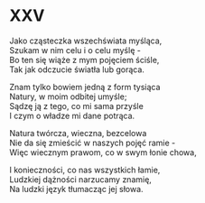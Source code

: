 # XXV  
  
   
Jako cząsteczka wszechświata myśląca,   
Szukam w nim celu i o celu myślę -   
Bo ten się wiąże z mym pojęciem ściśle,  
Tak jak odczucie światła lub gorąca.  
  
Znam tylko bowiem jedną z form tysiąca   
Natury, w moim odbitej umyśle;  
Sądzę ją z tego, co mi sama przyśle  
I czym o władze mi dane potrąca.  
  
Natura twórcza, wieczna, bezcelowa  
Nie da się zmieścić w naszych pojęć ramie -   
Więc wiecznym prawom, co w swym łonie chowa,  
  
I konieczności, co nas wszystkich łamie,  
Ludzkiej dążności narzucamy znamię,  
Na ludzki język tłumacząc jej słowa.  
